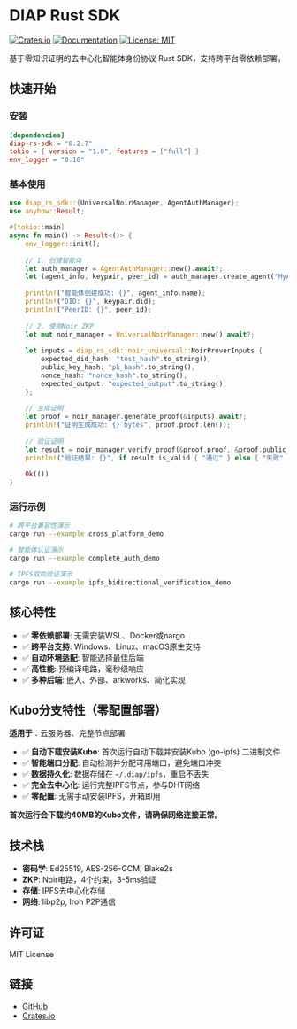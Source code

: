 # DIAP Rust SDK

[![Crates.io](https://img.shields.io/crates/v/diap-rs-sdk.svg)](https://crates.io/crates/diap-rs-sdk)
[![Documentation](https://docs.rs/diap-rs-sdk/badge.svg)](https://docs.rs/diap-rs-sdk)
[![License: MIT](https://img.shields.io/badge/License-MIT-yellow.svg)](https://opensource.org/licenses/MIT)

基于零知识证明的去中心化智能体身份协议 Rust SDK，支持跨平台零依赖部署。

## 快速开始

### 安装

```toml
[dependencies]
diap-rs-sdk = "0.2.7"
tokio = { version = "1.0", features = ["full"] }
env_logger = "0.10"
```

### 基本使用

```rust
use diap_rs_sdk::{UniversalNoirManager, AgentAuthManager};
use anyhow::Result;

#[tokio::main]
async fn main() -> Result<()> {
    env_logger::init();
    
    // 1. 创建智能体
    let auth_manager = AgentAuthManager::new().await?;
    let (agent_info, keypair, peer_id) = auth_manager.create_agent("MyAgent", None)?;
    
    println!("智能体创建成功: {}", agent_info.name);
    println!("DID: {}", keypair.did);
    println!("PeerID: {}", peer_id);
    
    // 2. 使用Noir ZKP
    let mut noir_manager = UniversalNoirManager::new().await?;
    
    let inputs = diap_rs_sdk::noir_universal::NoirProverInputs {
        expected_did_hash: "test_hash".to_string(),
        public_key_hash: "pk_hash".to_string(),
        nonce_hash: "nonce_hash".to_string(),
        expected_output: "expected_output".to_string(),
    };
    
    // 生成证明
    let proof = noir_manager.generate_proof(&inputs).await?;
    println!("证明生成成功: {} bytes", proof.proof.len());
    
    // 验证证明
    let result = noir_manager.verify_proof(&proof.proof, &proof.public_inputs).await?;
    println!("验证结果: {}", if result.is_valid { "通过" } else { "失败" });
    
    Ok(())
}
```

### 运行示例

```bash
# 跨平台兼容性演示
cargo run --example cross_platform_demo

# 智能体认证演示
cargo run --example complete_auth_demo

# IPFS双向验证演示
cargo run --example ipfs_bidirectional_verification_demo
```

## 核心特性

- ✅ **零依赖部署**: 无需安装WSL、Docker或nargo
- ✅ **跨平台支持**: Windows、Linux、macOS原生支持
- ✅ **自动环境适配**: 智能选择最佳后端
- ✅ **高性能**: 预编译电路，毫秒级响应
- ✅ **多种后端**: 嵌入、外部、arkworks、简化实现

## Kubo分支特性（零配置部署）

**适用于**：云服务器、完整节点部署

- ✅ **自动下载安装Kubo**: 首次运行自动下载并安装Kubo (go-ipfs) 二进制文件
- ✅ **智能端口分配**: 自动检测并分配可用端口，避免端口冲突
- ✅ **数据持久化**: 数据存储在 `~/.diap/ipfs`，重启不丢失
- ✅ **完全去中心化**: 运行完整IPFS节点，参与DHT网络
- ✅ **零配置**: 无需手动安装IPFS，开箱即用

**首次运行会下载约40MB的Kubo文件，请确保网络连接正常。**

## 技术栈

- **密码学**: Ed25519, AES-256-GCM, Blake2s
- **ZKP**: Noir电路，4个约束，3-5ms验证
- **存储**: IPFS去中心化存储
- **网络**: libp2p, Iroh P2P通信

## 许可证

MIT License

## 链接

- [GitHub](https://github.com/logos-42/DIAP_Rust_SDK)
- [Crates.io](https://crates.io/crates/diap-rs-sdk)